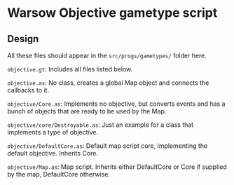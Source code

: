 # Warsow Objective gametype script

## Design

All these files should appear in the `src/progs/gametypes/` folder here.

`objective.gt`:
Includes all files listed below.

`objective.as`:
No class, creates a global Map object and connects the callbacks to it.

`objective/Core.as`:
Implements no objective, but converts events and has a bunch of objects that are ready to be used by the Map.

`objective/core/Destroyable.as`:
Just an example for a class that implements a type of objective.

`objective/DefaultCore.as`:
Default map script core, implementing the default objective. Inherits Core.

`objective/Map.as`:
Map script. Inherits either DefaultCore or Core if supplied by the map, DefaultCore otherwise.
